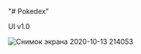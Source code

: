 "# Pokedex"

UI v1.0

![Снимок экрана 2020-10-13 214053](https://user-images.githubusercontent.com/72496644/95902103-f9169c80-0d9c-11eb-8bfc-94868d5f364e.png)

